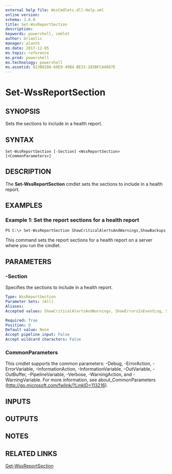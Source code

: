 ```yaml
---
external help file: WssCmdlets.dll-Help.xml
online version: 
schema: 2.0.0
title: Set-WssReportSection
description: 
keywords: powershell, cmdlet
author: brianlic
manager: alanth
ms.date: 2017-12-05
ms.topic: reference
ms.prod: powershell
ms.technology: powershell
ms.assetid: 613B028A-60E9-49B4-BE33-283BFCA4087E
---
```


# Set-WssReportSection

## SYNOPSIS
Sets the sections to include in a health report.

## SYNTAX

```
Set-WssReportSection [-Section] <WssReportSection> [<CommonParameters>]
```

## DESCRIPTION
The **Set-WssReportSection** cmdlet sets the sections to include in a health report.

## EXAMPLES

### Example 1: Set the report sections for a health report
```
PS C:\> Set-WssReportSection ShowCriticalAlertsAndWarnings,ShowBackups
```

This command sets the report sections for a health report on a server where you run the cmdlet.

## PARAMETERS

### -Section
Specifies the sections to include in a health report.

```yaml
Type: WssReportSection
Parameter Sets: (All)
Aliases: 
Accepted values: ShowCriticalAlertsAndWarnings, ShowErrorsInEventLog, ShowServiceNotRunning, ShowSecurityAndUpdates, ShowBackups, ShowStorage, All, None

Required: True
Position: 0
Default value: None
Accept pipeline input: False
Accept wildcard characters: False
```

### CommonParameters
This cmdlet supports the common parameters: -Debug, -ErrorAction, -ErrorVariable, -InformationAction, -InformationVariable, -OutVariable, -OutBuffer, -PipelineVariable, -Verbose, -WarningAction, and -WarningVariable. For more information, see about_CommonParameters (http://go.microsoft.com/fwlink/?LinkID=113216).

## INPUTS

## OUTPUTS

## NOTES

## RELATED LINKS

[Get-WssReportSection](./Get-WssReportSection.md)


